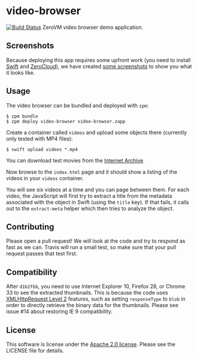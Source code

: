 video-browser
=============

[![Build Status](https://travis-ci.org/mgeisler/video-browser.svg?branch=master)](https://travis-ci.org/mgeisler/video-browser)
ZeroVM video browser demo application.


Screenshots
-----------

Because deploying this app requires some upfront work (you need to
install [Swift][swift] and [ZeroCloud][zerocloud]), we have created
[some screenshots][screenshots] to show you what it looks like.


Usage
-----

The video browser can be bundled and deployed with `zpm`:

    $ zpm bundle
    $ zpm deploy video-browser video-browser.zapp

Create a container called `videos` and upload some objects there
(currently only tested with MP4 files):

    $ swift upload videos *.mp4

You can download test movies from the [Internet Archive][1].

Now browse to the `index.html` page and it should show a listing of
the videos in your `videos` container.

You will see six videos at a time and you can page between them. For
each video, the JavaScript will first try to extract a title from the
metadata associated with the object in Swift (using the `title` key).
If that fails, it calls out to the `extract-meta` helper which then
tries to analyze the object.


Contributing
------------

Please open a pull request! We will look at the code and try to
respond as fast as we can. Travis will run a small test, so make sure
that your pull request passes that test first.


Compatibility
-------------

After `d1b2fbb`, you need to use Internet Explorer 10, Firefox 28, or
Chrome 33 to see the extracted thumbnails. This is because the code
uses [XMLHttpRequest Level 2][2] features, such as setting
`responseType` to `blob` in order to directly retrieve the binary data
for the thumbnails. Please see issue #14 about restoring IE 9
compatibility.


License
-------

This software is license under the [Apache 2.0 license][apache].
Please see the LICENSE file for details.

[screenshots]: screenshots.md
[swift]: http://swift.openstack.org/
[zerocloud]: https://github.com/zerovm/zerocloud/
[apache]: http://www.apache.org/licenses/LICENSE-2.0

[1]: https://archive.org/details/movies
[2]: http://www.w3.org/TR/XMLHttpRequest2/
